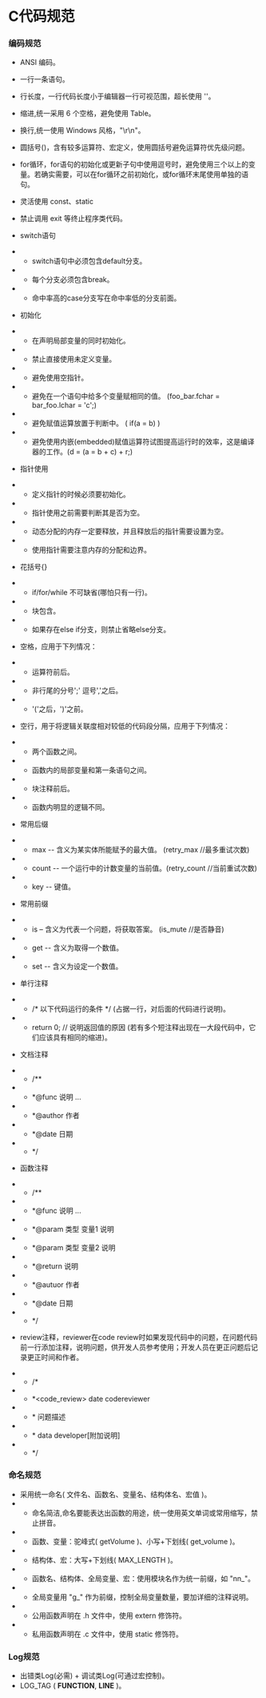 # C代码规范

### 编码规范
* ANSI 编码。
* 一行一条语句。
* 行长度，一行代码长度小于编辑器一行可视范围，超长使用 '\'。
* 缩进,统一采用 6 个空格，避免使用 Table。
* 换行,统一使用 Windows 风格，"\r\n"。
* 圆括号()，含有较多运算符、宏定义，使用圆括号避免运算符优先级问题。
* for循环，for语句的初始化或更新子句中使用逗号时，避免使用三个以上的变量。若确实需要，可以在for循环之前初始化，或for循环末尾使用单独的语句。
* 灵活使用 const、static
* 禁止调用 exit 等终止程序类代码。

* switch语句
* * switch语句中必须包含default分支。
* * 每个分支必须包含break。
* * 命中率高的case分支写在命中率低的分支前面。

* 初始化
* * 在声明局部变量的同时初始化。
* * 禁止直接使用未定义变量。
* * 避免使用空指针。
* * 避免在一个语句中给多个变量赋相同的值。 (foo_bar.fchar = bar_foo.lchar = 'c';)
* * 避免赋值运算放置于判断中。 ( if(a = b) )
* * 避免使用内嵌(embedded)赋值运算符试图提高运行时的效率，这是编译器的工作。(d = (a = b + c) + r;)

* 指针使用
* * 定义指针的时候必须要初始化。
* * 指针使用之前需要判断其是否为空。
* * 动态分配的内存一定要释放，并且释放后的指针需要设置为空。
* * 使用指针需要注意内存的分配和边界。

* 花括号{}
* * if/for/while 不可缺省(哪怕只有一行)。
* * 块包含。
* * 如果存在else if分支，则禁止省略else分支。

* 空格，应用于下列情况：
* * 运算符前后。
* * 非行尾的分号';' 逗号','之后。
* * '('之后，')'之前。

* 空行，用于将逻辑关联度相对较低的代码段分隔，应用于下列情况：
* * 两个函数之间。
* * 函数内的局部变量和第一条语句之间。
* * 块注释前后。
* * 函数内明显的逻辑不同。

* 常用后缀
* * max -- 含义为某实体所能赋予的最大值。  (retry_max     //最多重试次数)
* * count -- 一个运行中的计数变量的当前值。(retry_count   //当前重试次数)
* * key -- 键值。

* 常用前缀
* * is – 含义为代表一个问题，将获取答案。  (is_mute       //是否静音)
* * get -- 含义为取得一个数值。
* * set -- 含义为设定一个数值。

* 单行注释
* * /* 以下代码运行的条件 */ (占据一行，对后面的代码进行说明)。
* * return 0; // 说明返回值的原因 (若有多个短注释出现在一大段代码中，它们应该具有相同的缩进)。

* 文档注释
* * /**
* * *@func 说明 ...
* * *@author 作者 
* * *@date 日期 
* * */

* 函数注释
* * /**
* * *@func 说明 ...
* * *@param 类型 变量1 说明
* * *@param 类型 变量2 说明
* * *@return 说明
* * *@autuor 作者
* * *@date 日期
* * */

* review注释，reviewer在code review时如果发现代码中的问题，在问题代码前一行添加注释，说明问题，供开发人员参考使用；开发人员在更正问题后记录更正时间和作者。
* * /*
* * *<code_review> date codereviewer
* * *<question> 问题描述
* * *<update> data developer[附加说明]
* * */

### 命名规范
* 采用统一命名( 文件名、函数名、变量名、结构体名、宏值 )。
* * 命名简洁,命名要能表达出函数的用途，统一使用英文单词或常用缩写，禁止拼音。
* * 函数、变量：驼峰式( getVolume )、小写+下划线( get_volume )。
* * 结构体、宏：大写+下划线( MAX_LENGTH )。
* * 函数名、结构体、全局变量、宏：使用模块名作为统一前缀，如 "nn_"。
* * 全局变量用 "g_" 作为前缀，控制全局变量数量，要加详细的注释说明。
* * 公用函数声明在 .h 文件中，使用 extern 修饰符。
* * 私用函数声明在 .c 文件中，使用 static 修饰符。

### Log规范
* 出错类Log(必需) + 调试类Log(可通过宏控制)。
* LOG_TAG ( __FUNCTION__, __LINE__ )。


